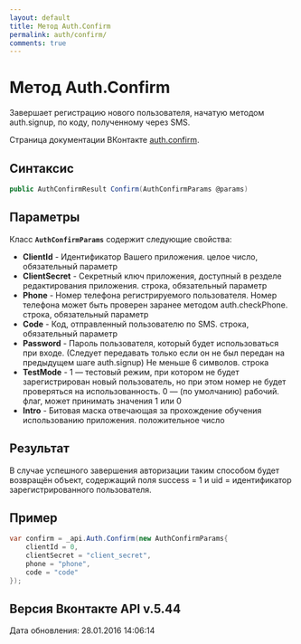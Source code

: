 ```yaml
---
layout: default
title: Метод Auth.Confirm
permalink: auth/confirm/
comments: true
---
```

# Метод Auth.Confirm
Завершает регистрацию нового пользователя, начатую методом auth.signup, по коду, полученному через SMS.

Страница документации ВКонтакте [auth.confirm](https://vk.com/dev/auth.confirm).

## Синтаксис
``` csharp
public AuthConfirmResult Confirm(AuthConfirmParams @params)
```

## Параметры
Класс **`AuthConfirmParams`** содержит следующие свойства:

+ **ClientId** - Идентификатор Вашего приложения. целое число, обязательный параметр
+ **ClientSecret** - Секретный ключ приложения, доступный в резделе редактирования приложения. строка, обязательный параметр
+ **Phone** - Номер телефона регистрируемого пользователя. Номер телефона может быть проверен заранее методом auth.checkPhone. строка, обязательный параметр
+ **Code** - Код, отправленный пользователю по SMS. строка, обязательный параметр
+ **Password** - Пароль пользователя, который будет использоваться при входе. (Следует передавать только если он не был передан на предыдущем шаге auth.signup) Не меньше 6 символов. строка
+ **TestMode** - 1 — тестовый режим, при котором не будет зарегистрирован новый пользователь, но при этом номер не будет проверяться на использованность. 0 — (по умолчанию) рабочий. флаг, может принимать значения 1 или 0
+ **Intro** - Битовая маска отвечающая за прохождение обучения использованию приложения. положительное число

## Результат
В случае успешного завершения авторизации таким способом будет возвращён объект, содержащий поля success = 1 и uid = идентификатор зарегистрированного пользователя.

## Пример
``` csharp
var confirm = _api.Auth.Confirm(new AuthConfirmParams{
	clientId = 0,
	clientSecret = "client_secret",
	phone = "phone",
	code = "code"
});
```

## Версия Вконтакте API v.5.44
Дата обновления: 28.01.2016 14:06:14
